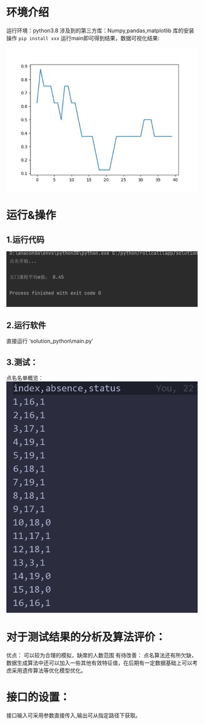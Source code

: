 # 环境介绍
运行环境：python3.8
涉及到的第三方库：Numpy,pandas,matplotlib
库的安装操作
`
pip install xxx
` 
运行main即可得到结果，数据可视化结果:

![](Data/p1.jpg) 
# 运行&操作
## 1.运行代码 
![](image/mk-2022-10-11-14-22-57.png)
<!-- 运行结果展示 -->

## 2.运行软件 
直接运行 ‘solution_python\main.py’
## 3.测试：
点名名单概览：
![](image/mk-2022-10-11-14-28-36.png)
# 对于测试结果的分析及算法评价：
优点：
可以较为合理的模拟，缺席的人数范围
有待改善：
点名算法还有所欠缺，数据生成算法中还可以加入一些其他有效特征值，在后期有一定数据基础上可以考虑采用遗传算法等优化模型优化。
# 接口的设置：
接口输入可采用参数直接传入,输出可从指定路径下获取。
